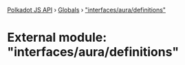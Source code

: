 [Polkadot JS API](../README.md) › [Globals](../globals.md) › ["interfaces/aura/definitions"](_interfaces_aura_definitions_.md)

# External module: "interfaces/aura/definitions"


